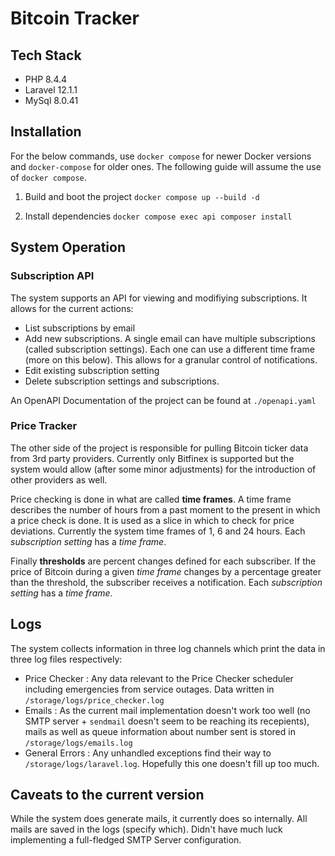 # Bitcoin Tracker

## Tech Stack
- PHP 8.4.4
- Laravel 12.1.1
- MySql 8.0.41

## Installation

For the below commands, use `docker compose` for newer Docker versions
and `docker-compose` for older ones. The following guide will assume the use
of `docker compose`.

1. Build and boot the project
`docker compose up --build -d`

2. Install dependencies
`docker compose exec api composer install`

## System Operation

### Subscription API

The system supports an API for viewing and modifiying subscriptions. It allows for the current actions:
- List subscriptions by email
- Add new subscriptions. A single email can have multiple subscriptions (called subscription settings). Each one can use a different time frame (more on this below). This allows for a granular control of notifications.
- Edit existing subscription setting
- Delete subscription settings and subscriptions.

An OpenAPI Documentation of the project can be found at `./openapi.yaml`

### Price Tracker

The other side of the project is responsible for pulling Bitcoin ticker data from 3rd party providers. Currently only Bitfinex is supported but the system would allow (after some minor adjustments) for the introduction of other providers as well.

Price checking is done in what are called **time frames**. A time frame describes the number of hours from a past moment to the present in which a price check is done. It is used as a slice in which to check for price deviations. Currently the system time frames of 1, 6 and 24 hours. Each *subscription setting* has a *time frame*.

Finally **thresholds** are percent changes defined for each subscriber. If the price of Bitcoin during a given *time frame* changes by a percentage greater than the threshold, the subscriber receives a notification. Each *subscription setting* has a *time frame*.


## Logs

The system collects information in three log channels which print the data in three log files respectively:

- Price Checker : Any data relevant to the Price Checker scheduler including emergencies from service outages. Data written in `/storage/logs/price_checker.log`
- Emails : As the current mail implementation doesn't work too well (no SMTP server + `sendmail` doesn't seem to be reaching its recepients), mails as well as queue information about number sent is stored in `/storage/logs/emails.log`
- General Errors : Any unhandled exceptions find their way to `/storage/logs/laravel.log`. Hopefully this one doesn't fill up too much.

## Caveats to the current version

While the system does generate mails, it currently does so internally. All mails are saved in the logs (specify which). Didn't have much luck implementing a full-fledged SMTP Server configuration.



